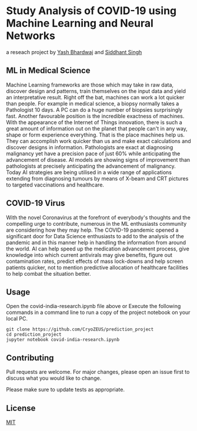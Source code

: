 
# Study Analysis of COVID-19 using Machine Learning and Neural Networks 

a reseach project by [Yash Bhardwaj](https://github.com/CryoZEUS) and [Siddhant Singh](https://github.com/illuminati-80)

## ML in Medical Science

Machine Learning frameworks are those which may take in raw data, discover design and patterns, train themselves on the input data and yield an interpretative result. Right off the bat, machines can work a lot quicker than people. For example in medical science, a biopsy normally takes a Pathologist 10 days. A PC can do a huge number of biopsies surprisingly fast. Another favourable position is the incredible exactness of machines. With the appearance of the Internet of Things innovation, there is such a great amount of information out on the planet that people can't in any way, shape or form experience everything. That is the place machines help us. 
They can accomplish work quicker than us and make exact calculations and discover designs in information. Pathologists are exact at diagnosing malignancy yet have a precision pace of just 60% while anticipating the advancement of disease. AI models are showing signs of improvement than pathologists at precisely anticipating the advancement of malignancy. Today AI strategies are being utilised in a wide range of applications extending from diagnosing tumours by means of X-beam and CRT pictures to targeted vaccinations and healthcare.

## COVID-19 Virus

With the novel Coronavirus at the forefront of everybody's thoughts and the compelling urge to contribute, numerous in the ML enthusiasts community are considering how they may help. The COVID-19 pandemic opened a significant door for Data Science enthusiasts to add to the analysis of the pandemic and in this manner help in handling the information from around the world. AI can help speed up the medication advancement process, give knowledge into which current antivirals may give benefits, figure out contamination rates, predict effects of mass lock-downs and help screen patients quicker, not to mention predictive allocation of healthcare facilities to help combat the situation better. 


## Usage
Open the covid-india-research.ipynb file above 
or
Execute the following commands in a command line to run a copy of the project notebook on your local PC. 

```
git clone https://github.com/CryoZEUS/prediction_project
cd prediction_project
jupyter notebook covid-india-research.ipynb
```

## Contributing
Pull requests are welcome. For major changes, please open an issue first to discuss what you would like to change.

Please make sure to update tests as appropriate.

## License
[MIT](https://spdx.org/licenses/MIT.html)